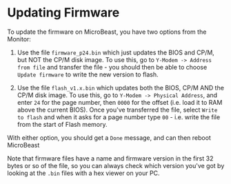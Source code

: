 # Updating Firmware

To update the firmware on MicroBeast, you have two options from the Monitor:

1. Use the file `firmware_p24.bin` which just updates the BIOS and CP/M, but NOT the CP/M disk image.
To use this, go to `Y-Modem -> Address from file` and transfer the file - you should then be able to choose
`Update firmware` to write the new version to flash.

1. Use the file `flash_v1.x.bin` which updates both the BIOS, CP/M AND the CP/M disk image. To use this, go
to `Y-Modem -> Physical Address`, and enter `24` for the page number, then `0000` for the offset (i.e. load
it to RAM above the current BIOS). Once you've transferred the file, select `Write to flash` and when it asks
for a page number type `00` - i.e. write the file from the start of Flash memory.

With either option, you should get a `Done` message, and can then reboot MicroBeast

Note that firmware files have a name and firmware version in the first 32 bytes or so of the file, so you 
can always check which version you've got by looking at the `.bin` files with a hex viewer on your PC.
